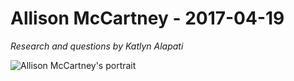 # Allison McCartney - 2017-04-19

*Research and questions by Katlyn Alapati*

![Allison McCartney's portrait](http://brown.columbia.edu/uploads/800008/1445451916120/allison-mccartney-223x300[1]-114-53x45x104x121_gray.jpg)
